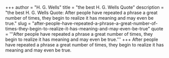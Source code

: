 +++
author = "H. G. Wells"
title = "the best H. G. Wells Quote"
description = "the best H. G. Wells Quote: After people have repeated a phrase a great number of times, they begin to realize it has meaning and may even be true."
slug = "after-people-have-repeated-a-phrase-a-great-number-of-times-they-begin-to-realize-it-has-meaning-and-may-even-be-true"
quote = '''After people have repeated a phrase a great number of times, they begin to realize it has meaning and may even be true.'''
+++
After people have repeated a phrase a great number of times, they begin to realize it has meaning and may even be true.
